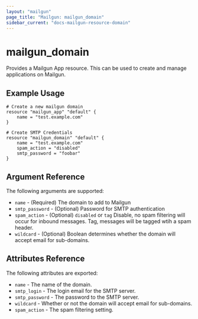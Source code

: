 ```yaml
---
layout: "mailgun"
page_title: "Mailgun: mailgun_domain"
sidebar_current: "docs-mailgun-resource-domain"
---
```


# mailgun\_domain

Provides a Mailgun App resource. This can be used to
create and manage applications on Mailgun.

## Example Usage

```
# Create a new mailgun domain
resource "mailgun_app" "default" {
    name = "test.example.com"
}

# Create SMTP Credentials
resource "mailgun_domain" "default" {
    name = "test.example.com"
    spam_action = "disabled"
    smtp_password = "foobar"
}
```

## Argument Reference

The following arguments are supported:

* `name` - (Required) The domain to add to Mailgun
* `smtp_password` - (Optional) Password for SMTP authentication
* `spam_action` - (Optional) `disabled` or `tag` Disable, no spam
    filtering will occur for inbound messages. Tag, messages
    will be tagged wtih a spam header.
* `wildcard` - (Optional) Boolean determines whether
    the domain will accept email for sub-domains.

## Attributes Reference

The following attributes are exported:

* `name` - The name of the domain.
* `smtp_login` - The login email for the SMTP server.
* `smtp_password` - The password to the SMTP server.
* `wildcard` - Whether or not the domain will accept email for sub-domains.
* `spam_action` - The spam filtering setting.
